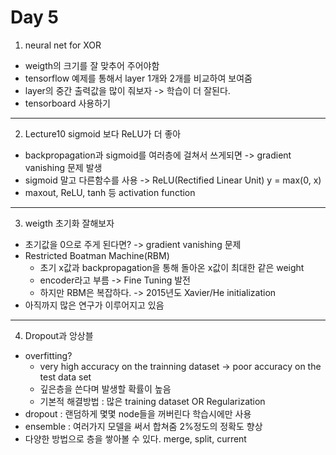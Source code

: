 Day 5
==================================
1. neural net for XOR
- weigth의 크기를 잘 맞추어 주어야함
- tensorflow 예제를 통해서 layer 1개와 2개를 비교하여 보여줌
- layer의 중간 출력값을 많이 줘보자 -> 학습이 더 잘된다.
- tensorboard 사용하기
-------------------
2. Lecture10 sigmoid 보다 ReLU가 더 좋아
- backpropagation과 sigmoid를 여러층에 걸쳐서 쓰게되면 -> gradient vanishing 문제 발생
- sigmoid 말고 다른함수를 사용 -> ReLU(Rectified Linear Unit) y = max(0, x)
- maxout, ReLU, tanh 등 activation function
-------------------
3. weigth 초기화 잘해보자
- 초기값을 0으로 주게 된다면? -> gradient vanishing 문제
- Restricted Boatman Machine(RBM) 
  - 초기 x값과 backpropagation을 통해 돌아온 x값이 최대한 같은 weight
  - encoder라고 부름 -> Fine Tuning 발전
  - 하지만 RBM은 복잡하다. -> 2015년도 Xavier/He initialization
- 아직까지 많은 연구가 이루어지고 있음
-------------------
4. Dropout과 앙상블
- overfitting?
  - very high accuracy on the trainning dataset -> poor accuracy on the test data set
  - 깊은층을 쓴다며 발생할 확률이 높음
  - 기본적 해결방법 : 많은 training dataset OR Regularization
- dropout : 랜덤하게 몇몇 node들을 꺼버린다 학습시에만 사용
- ensemble : 여러가지 모델을 써서 합쳐줌 2%정도의 정확도 향상
- 다양한 방법으로 층을 쌓아볼 수 있다. merge, split, current 
